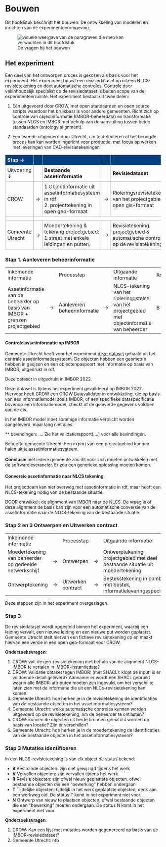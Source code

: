 # Bouwen

Dit hoofdstuk beschrijft het bouwen: De ontwikkeling van modellen en inrichten van de experimenteeromgeving. 

<figure>
<img src="../images/bouwen.png" alt="visuele weergave van de paragraven die men kan verwachten in dit hoofdstuk">
<figcaption>De vragen bij het bouwen</caption>
</figure>


## Het experiment

Een deel van het ontworpen proces is gekozen als basis voor het experiment. Het experiment bouwt een revisiedataset op uit een NLCS-revisietekening en doet automatische controles. Controle door vakinhoudelijk specialist op de revisiedataset is buiten scope van de experimenteerruimte.
Het experiment bestaat uit twee delen: 

1. Eén uitgevoerd door CROW, met open standaarden en open source scripts waardoor het bruikbaar is voor andere gemeenten. Richt zich op controle van objectinformatie (IMBOR-beheerdata) en transformatie tussen NLCS en IMBOR met behulp van de aansluiting tussen beide standaarden (ontology alignment).

2. Een tweede uitgevoerd door Utrecht, om te detecteren of het beoogde proces kan kan worden ingericht voor productie, met focus op werken met leveringen van CAD-revisietekeningen

<style>
    /* stijl 2: beheer-tabel */
    table.beheer-tabel {
        border-collapse: collapse;
        width: 100%;
    }

    table.beheer-tabel td {
        border: 1px solid #bbb; /* dunne grijze lijnen */
        padding: 6px;
        text-align: left;
    }

    /* eerste rij crow-blauw */
    table.beheer-tabel tr:first-child td {
        background-color: #004080; /* crow-blauw */
        color: white;
        font-weight: bold;
    }
</style>

<table class="beheer-tabel">
    <tr>
        <td>Stap &rarr;  <!-- → --></td>
        <td></td>
        <td></td>
        <td></td>
        <td></td>
        <td></td>
        <td></td>
    </tr>
    <tr>
    <td>Uitvoering<br>&darr;   <!-- ↓ --></td>
    <td></td>
    <td><b>Bestaande assetinformatie</b></td>
    <td></td>
    <td><b>Revisiedataset</b></td>
    <td></td>
    <td><b>Mutaties</b></td>
    </tr>
    <tr>
        <td>CROW</td>
        <td>&rarr;  <!-- → --></td>
        <td>1.Objectinformatie uit assetinformatiesysteem in rdf <br> 2. projecttekening in open geo-formaat 
        <td>&rarr;  <!-- → --></td>
        <td>Rioleringsrevisietekening van het projectgebied in open gis-formaat  
</td>
        <td>&rarr;  <!-- → --></td>
        <td>Lijst met mutaties voor het assetinformatiesysteem</td>
    </tr>
    <tr><td></td></tr>
        <tr>
        <td>Gemeente Utrecht</td>
        <td>&rarr;  <!-- → --></td>
        <td>Moedertekening & tekening projectgebied: 1 straat met enkele leidingen en putten. </td>
        <td>&rarr;  <!-- → --></td>
        <td>Revisietekening projectgebied & automatische controles op de revisietekening</td>
        <td>&rarr;  <!-- → --></td>
        <td>Mutaties voor de moedertekening</td>
    </tr>
</table>


### Stap 1. Aanleveren beheerinformatie

<table class="proces-tabel">
    <tr>
        <td>Inkomende informatie</td>
        <td></td>
        <td class="col-3-white">Processtap</td>
        <td></td>
        <td>Uitgaande informatie</td>
        <td>Rol</td>
        <td>Doel</td>
    </tr>
    <tr>
        <td>Assetinformatie van de beheerder op basis van IMBOR + grenzen projectgebied</td>
        <td>&rarr;  <!-- → --></td>
        <td class="col-3-blue">Aanleveren beheerinformatie</td>
        <td>&rarr;  <!-- → --></td>
        <td>NLCS-tekening van het rioleringgstelsel van het projectgebied met objectinformatie van beheerder</td>
        <td>B</td>
        <td>Bestaande situatie voor ontwerp <br></td>
    </tr>
</table>

#### Controle assetinformatie op IMBOR
Gemeente Utrecht heeft voor het experiment [deze dataset](https://github.com/Stichting-CROW/use-cases-door/blob/main/experimenten/utrecht/riolering-productie-nieuw.ttl) gehaald uit het centrale assetinformatiesysteem. De objecten hebben een geometrie hebben in geojson en een objectenpaspoort met informatie op basis van IMBOR, uitgedrukt in rdf.

Deze dataset in uitgedrukt in IMBOR 2022.

Deze dataset is tijdens het experiment gevalideerd op IMBOR 2022. Hiervoor heeft CROW een CROW Datavalidator in ontwikkeling, die op basis van een informatiemodel zoals IMBOR, of een specifieke dataspecificatie bovenop een informatiemodel, checkt of de geleverde gegevens voldoen aan de eis.


In het IMBOR model moet sommige informatie verplicht worden aangeleverd, maar lang niet alles. 

** bevindingen: ....
Zie het validatierapport(....) voor alle bevindingen.

Behoefte gemeente Utrecht: Een export van een projectgebied kunnen halen uit je assetinformatiesysteem.<br><br>
**Conclusie** niet iedere gemeente zou dit voor zich moeten ontwikkelen met de softwareleverancier. Er zou een generieke oplossing moeten komen.

#### Conversie assetinformatie naar NLCS tekening
Het projectteam kan niet overweg met assetinformatie in rdf, maar heeft een NLCS-tekening nodig van de bestaande situatie.

DOOR ontwikkelt de alignment van IMBOR naar de NLCS. De vraag is of deze alignment de basis kan zijn voor een automatische conversie van de assetinformatie naar de NLCS-tekening van de bestaande situatie. 


### Stap 2 en 3 Ontwerpen en Uitwerken contract

<table class="proces-tabel">
    <tr>
        <td>Inkomende informatie</td>
        <td></td>
        <td class="col-3-white">Processtap</td>
        <td></td>
        <td>Uitgaande informatie</td>
        <td>Rol</td>
        <td>Doel</td>
    </tr>
    <tr>
        <td>Moedertekening van beheerder op gedeelde netwerkschijf</td>
        <td>&rarr;  <!-- → --></td>
        <td class="col-3-black">Ontwerpen</td>
        <td>&rarr;  <!-- → --></td>
        <td>Ontwerptekening projectgebied met deel bestaande situatie uit moedertekening</td>
        <td>S</td>
        <td>Ontwerp nieuwe situatie</td>
    </tr>
        <tr>
        <td>Ontwerptekening</td>
        <td>&rarr;  <!-- → --></td>
        <td class="col-3-black">Uitwerken contract</td>
        <td>&rarr;  <!-- → --></td>
        <td>Bestekstekening in combinatie met bestek, informatieleveringsspecificatie</td>
        <td>S</td>
        <td>Werkzaamheden uitvragen</td>
    </tr>
</table>

Deze stappen zijn in het experiment overgeslagen.

### Stap 3


De revisiedataset wordt opgesteld binnen het experiment, waarbij een leiding vervalt, een nieuwe leiding en een nieuwe put worden geplaatst. Gemeente Utrecht stelt hiervan een fictieve revisietekening op en maakt hiervan een versie in een open geo-formaat voor CROW.

**Onderzoeksvragen**: 

1. CROW: valt de geo-revisietekening met behulp van de alignment NLCS-IMBOR te vertalen in IMBOR-instantiedata? 
2. CROW: Validatie dataset tegen IMBOR: (met SHACL): klopt de input, is er voldoende detail geleverd? Aanname: er wordt een SHACL gebruikt waarin alle IMBOR-attributen moeten zijn ingevuld, om het verschil te laten zien met de informatie die uit een NLCs-revisietekening kan komen. 
3. Gemeente Utrecht: hoe herken je in de revisietekening de identificaties van de bestaande objecten in het assetinformatiesysteem?
4. Gemeente Utrecht: welke automatische controles kunnen worden uitgevoerd op de revisietekening, om de beheerder te ontlasten? 
5. CROW: kunnen de objecten uit beide bronnen gematcht worden op basis van locatie? Zijn er verschillen?
6. Gemeente Utrecht: hoe herken je in de moedertekening de identificaties van de bestaande objecten in het assetinformatiesysteem?


### Stap 3 Mutaties identificeren

In een NLCS-revisietekening is van elk object de status bekend: 

* **B** Bestaande objecten: zijn niet gewijzigd tijdens het werk
* **V** Vervallen objecten: zijn vervallen tijdens het werk
* **R** Revisie objecten: zijn ofwel nieuw geplaatste objecten, ofwel bestaande objecten die een "bewerking" hebben ondergaan
* **T** Tijdelijke objecten: tijdelijk in het werk geplaatste objecten, denk aan een werkweg oid. De  status T komt in het experiment niet voor.
* **N** Ontwerp van nieuw te plaatsen objecten, ofwel bestaande objecten die een "bewerking" moeten ondergaan. De  status N komt in het experiment niet voor.


**Onderzoeksvragen**: 

1. CROW: Kan een lijst met mutaties worden gegenereerd op basis van de IMBOR-revisiedataset?
2. Gemeente Utrecht: ntb



